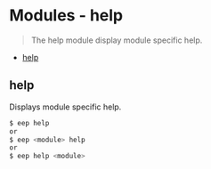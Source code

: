 # Modules - help
> The help module display module specific help.

- [help](#help)

## help
Displays module specific help.
```sh
$ eep help
or
$ eep <module> help
or
$ eep help <module>
```

